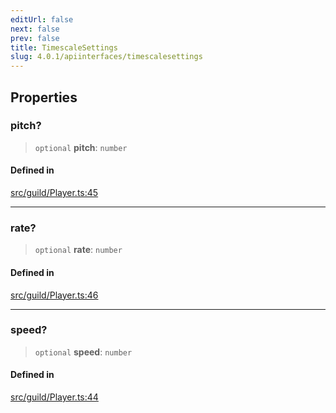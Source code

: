 ```yaml
---
editUrl: false
next: false
prev: false
title: TimescaleSettings
slug: 4.0.1/apiinterfaces/timescalesettings
---
```


## Properties

### pitch?

> `optional` **pitch**: `number`

#### Defined in

[src/guild/Player.ts:45](https://github.com/shipgirlproject/shoukaku/blob/396aa531096eda327ade0f473f9807576e9ae9df/src/guild/Player.ts#L45)

***

### rate?

> `optional` **rate**: `number`

#### Defined in

[src/guild/Player.ts:46](https://github.com/shipgirlproject/shoukaku/blob/396aa531096eda327ade0f473f9807576e9ae9df/src/guild/Player.ts#L46)

***

### speed?

> `optional` **speed**: `number`

#### Defined in

[src/guild/Player.ts:44](https://github.com/shipgirlproject/shoukaku/blob/396aa531096eda327ade0f473f9807576e9ae9df/src/guild/Player.ts#L44)
